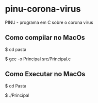 # pinu-corona-virus
PINU - programa em C sobre o corona virus


##  Como compilar no MacOs
$ cd pasta

$ gcc -o Principal src/Principal.c

## Como Executar no MacOs

$ cd Pasta

$ ./Principal